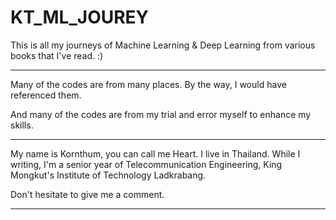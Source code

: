 # KT_ML_JOUREY

This is all my journeys of Machine Learning & Deep Learning from various books that I've read. :)

-------------------------------------------------------------------------------

Many of the codes are from many places. By the way, I would have referenced them.

And many of the codes are from my trial and error myself to enhance my skills.

-------------------------------------------------------------------------------

My name is Kornthum, you can call me Heart. I live in Thailand. While I writing, I'm a senior year of Telecommunication Engineering, King Mongkut's Institute of Technology Ladkrabang.

Don't hesitate to give me a comment.

-------------------------------------------------------------------------------

